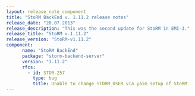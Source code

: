 ```yaml
---
layout: release_note_component
title: "StoRM BackEnd v. 1.11.2 release notes"
release_date: "20.07.2013"
release_description: "This was the second update for StoRM in EMI-3."
release_title: "StoRM v.1.11.2"
release_version: "StoRM-v1.11.2"
component:
      name: "StoRM BackEnd"
      package: "storm-backend-server"
      version: "1.11.2"
      rfcs:
        - id: STOR-257
          type: bug
          title: Unable to change STORM_USER via yaim setup of StoRM
---
```



